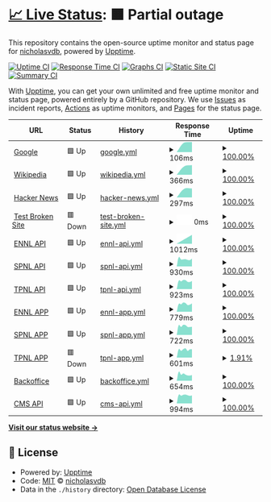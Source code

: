 # [📈 Live Status](https://nicholasvdb.github.io/ichoosr-status): <!--live status--> **🟧 Partial outage**

This repository contains the open-source uptime monitor and status page for [nicholasvdb](https://nicholasvdb.github.io/ichoosr-status), powered by [Upptime](https://github.com/upptime/upptime).

[![Uptime CI](https://github.com/nicholasvdb/ichoosr-status/workflows/Uptime%20CI/badge.svg)](https://github.com/nicholasvdb/ichoosr-status/actions?query=workflow%3A%22Uptime+CI%22)
[![Response Time CI](https://github.com/nicholasvdb/ichoosr-status/workflows/Response%20Time%20CI/badge.svg)](https://github.com/nicholasvdb/ichoosr-status/actions?query=workflow%3A%22Response+Time+CI%22)
[![Graphs CI](https://github.com/nicholasvdb/ichoosr-status/workflows/Graphs%20CI/badge.svg)](https://github.com/nicholasvdb/ichoosr-status/actions?query=workflow%3A%22Graphs+CI%22)
[![Static Site CI](https://github.com/nicholasvdb/ichoosr-status/workflows/Static%20Site%20CI/badge.svg)](https://github.com/nicholasvdb/ichoosr-status/actions?query=workflow%3A%22Static+Site+CI%22)
[![Summary CI](https://github.com/nicholasvdb/ichoosr-status/workflows/Summary%20CI/badge.svg)](https://github.com/nicholasvdb/ichoosr-status/actions?query=workflow%3A%22Summary+CI%22)

With [Upptime](https://upptime.js.org), you can get your own unlimited and free uptime monitor and status page, powered entirely by a GitHub repository. We use [Issues](https://github.com/nicholasvdb/ichoosr-status/issues) as incident reports, [Actions](https://github.com/nicholasvdb/ichoosr-status/actions) as uptime monitors, and [Pages](https://nicholasvdb.github.io/ichoosr-status) for the status page.

<!--start: status pages-->
<!-- This summary is generated by Upptime (https://github.com/upptime/upptime) -->
<!-- Do not edit this manually, your changes will be overwritten -->
<!-- prettier-ignore -->
| URL | Status | History | Response Time | Uptime |
| --- | ------ | ------- | ------------- | ------ |
| <img alt="" src="https://favicons.githubusercontent.com/www.google.com" height="13"> [Google](https://www.google.com) | 🟩 Up | [google.yml](https://github.com/nicholasvdb/ichoosr-status/commits/HEAD/history/google.yml) | <details><summary><img alt="Response time graph" src="./graphs/google/response-time-week.png" height="20"> 106ms</summary><br><a href="https://nicholasvdb.github.io/ichoosr-status/history/google"><img alt="Response time 106" src="https://img.shields.io/endpoint?url=https%3A%2F%2Fraw.githubusercontent.com%2Fnicholasvdb%2Fichoosr-status%2FHEAD%2Fapi%2Fgoogle%2Fresponse-time.json"></a><br><a href="https://nicholasvdb.github.io/ichoosr-status/history/google"><img alt="24-hour response time 106" src="https://img.shields.io/endpoint?url=https%3A%2F%2Fraw.githubusercontent.com%2Fnicholasvdb%2Fichoosr-status%2FHEAD%2Fapi%2Fgoogle%2Fresponse-time-day.json"></a><br><a href="https://nicholasvdb.github.io/ichoosr-status/history/google"><img alt="7-day response time 106" src="https://img.shields.io/endpoint?url=https%3A%2F%2Fraw.githubusercontent.com%2Fnicholasvdb%2Fichoosr-status%2FHEAD%2Fapi%2Fgoogle%2Fresponse-time-week.json"></a><br><a href="https://nicholasvdb.github.io/ichoosr-status/history/google"><img alt="30-day response time 106" src="https://img.shields.io/endpoint?url=https%3A%2F%2Fraw.githubusercontent.com%2Fnicholasvdb%2Fichoosr-status%2FHEAD%2Fapi%2Fgoogle%2Fresponse-time-month.json"></a><br><a href="https://nicholasvdb.github.io/ichoosr-status/history/google"><img alt="1-year response time 106" src="https://img.shields.io/endpoint?url=https%3A%2F%2Fraw.githubusercontent.com%2Fnicholasvdb%2Fichoosr-status%2FHEAD%2Fapi%2Fgoogle%2Fresponse-time-year.json"></a></details> | <details><summary><a href="https://nicholasvdb.github.io/ichoosr-status/history/google">100.00%</a></summary><a href="https://nicholasvdb.github.io/ichoosr-status/history/google"><img alt="All-time uptime 100.00%" src="https://img.shields.io/endpoint?url=https%3A%2F%2Fraw.githubusercontent.com%2Fnicholasvdb%2Fichoosr-status%2FHEAD%2Fapi%2Fgoogle%2Fuptime.json"></a><br><a href="https://nicholasvdb.github.io/ichoosr-status/history/google"><img alt="24-hour uptime 100.00%" src="https://img.shields.io/endpoint?url=https%3A%2F%2Fraw.githubusercontent.com%2Fnicholasvdb%2Fichoosr-status%2FHEAD%2Fapi%2Fgoogle%2Fuptime-day.json"></a><br><a href="https://nicholasvdb.github.io/ichoosr-status/history/google"><img alt="7-day uptime 100.00%" src="https://img.shields.io/endpoint?url=https%3A%2F%2Fraw.githubusercontent.com%2Fnicholasvdb%2Fichoosr-status%2FHEAD%2Fapi%2Fgoogle%2Fuptime-week.json"></a><br><a href="https://nicholasvdb.github.io/ichoosr-status/history/google"><img alt="30-day uptime 100.00%" src="https://img.shields.io/endpoint?url=https%3A%2F%2Fraw.githubusercontent.com%2Fnicholasvdb%2Fichoosr-status%2FHEAD%2Fapi%2Fgoogle%2Fuptime-month.json"></a><br><a href="https://nicholasvdb.github.io/ichoosr-status/history/google"><img alt="1-year uptime 100.00%" src="https://img.shields.io/endpoint?url=https%3A%2F%2Fraw.githubusercontent.com%2Fnicholasvdb%2Fichoosr-status%2FHEAD%2Fapi%2Fgoogle%2Fuptime-year.json"></a></details>
| <img alt="" src="https://favicons.githubusercontent.com/en.wikipedia.org" height="13"> [Wikipedia](https://en.wikipedia.org) | 🟩 Up | [wikipedia.yml](https://github.com/nicholasvdb/ichoosr-status/commits/HEAD/history/wikipedia.yml) | <details><summary><img alt="Response time graph" src="./graphs/wikipedia/response-time-week.png" height="20"> 366ms</summary><br><a href="https://nicholasvdb.github.io/ichoosr-status/history/wikipedia"><img alt="Response time 366" src="https://img.shields.io/endpoint?url=https%3A%2F%2Fraw.githubusercontent.com%2Fnicholasvdb%2Fichoosr-status%2FHEAD%2Fapi%2Fwikipedia%2Fresponse-time.json"></a><br><a href="https://nicholasvdb.github.io/ichoosr-status/history/wikipedia"><img alt="24-hour response time 366" src="https://img.shields.io/endpoint?url=https%3A%2F%2Fraw.githubusercontent.com%2Fnicholasvdb%2Fichoosr-status%2FHEAD%2Fapi%2Fwikipedia%2Fresponse-time-day.json"></a><br><a href="https://nicholasvdb.github.io/ichoosr-status/history/wikipedia"><img alt="7-day response time 366" src="https://img.shields.io/endpoint?url=https%3A%2F%2Fraw.githubusercontent.com%2Fnicholasvdb%2Fichoosr-status%2FHEAD%2Fapi%2Fwikipedia%2Fresponse-time-week.json"></a><br><a href="https://nicholasvdb.github.io/ichoosr-status/history/wikipedia"><img alt="30-day response time 366" src="https://img.shields.io/endpoint?url=https%3A%2F%2Fraw.githubusercontent.com%2Fnicholasvdb%2Fichoosr-status%2FHEAD%2Fapi%2Fwikipedia%2Fresponse-time-month.json"></a><br><a href="https://nicholasvdb.github.io/ichoosr-status/history/wikipedia"><img alt="1-year response time 366" src="https://img.shields.io/endpoint?url=https%3A%2F%2Fraw.githubusercontent.com%2Fnicholasvdb%2Fichoosr-status%2FHEAD%2Fapi%2Fwikipedia%2Fresponse-time-year.json"></a></details> | <details><summary><a href="https://nicholasvdb.github.io/ichoosr-status/history/wikipedia">100.00%</a></summary><a href="https://nicholasvdb.github.io/ichoosr-status/history/wikipedia"><img alt="All-time uptime 100.00%" src="https://img.shields.io/endpoint?url=https%3A%2F%2Fraw.githubusercontent.com%2Fnicholasvdb%2Fichoosr-status%2FHEAD%2Fapi%2Fwikipedia%2Fuptime.json"></a><br><a href="https://nicholasvdb.github.io/ichoosr-status/history/wikipedia"><img alt="24-hour uptime 100.00%" src="https://img.shields.io/endpoint?url=https%3A%2F%2Fraw.githubusercontent.com%2Fnicholasvdb%2Fichoosr-status%2FHEAD%2Fapi%2Fwikipedia%2Fuptime-day.json"></a><br><a href="https://nicholasvdb.github.io/ichoosr-status/history/wikipedia"><img alt="7-day uptime 100.00%" src="https://img.shields.io/endpoint?url=https%3A%2F%2Fraw.githubusercontent.com%2Fnicholasvdb%2Fichoosr-status%2FHEAD%2Fapi%2Fwikipedia%2Fuptime-week.json"></a><br><a href="https://nicholasvdb.github.io/ichoosr-status/history/wikipedia"><img alt="30-day uptime 100.00%" src="https://img.shields.io/endpoint?url=https%3A%2F%2Fraw.githubusercontent.com%2Fnicholasvdb%2Fichoosr-status%2FHEAD%2Fapi%2Fwikipedia%2Fuptime-month.json"></a><br><a href="https://nicholasvdb.github.io/ichoosr-status/history/wikipedia"><img alt="1-year uptime 100.00%" src="https://img.shields.io/endpoint?url=https%3A%2F%2Fraw.githubusercontent.com%2Fnicholasvdb%2Fichoosr-status%2FHEAD%2Fapi%2Fwikipedia%2Fuptime-year.json"></a></details>
| <img alt="" src="https://favicons.githubusercontent.com/news.ycombinator.com" height="13"> [Hacker News](https://news.ycombinator.com) | 🟩 Up | [hacker-news.yml](https://github.com/nicholasvdb/ichoosr-status/commits/HEAD/history/hacker-news.yml) | <details><summary><img alt="Response time graph" src="./graphs/hacker-news/response-time-week.png" height="20"> 297ms</summary><br><a href="https://nicholasvdb.github.io/ichoosr-status/history/hacker-news"><img alt="Response time 297" src="https://img.shields.io/endpoint?url=https%3A%2F%2Fraw.githubusercontent.com%2Fnicholasvdb%2Fichoosr-status%2FHEAD%2Fapi%2Fhacker-news%2Fresponse-time.json"></a><br><a href="https://nicholasvdb.github.io/ichoosr-status/history/hacker-news"><img alt="24-hour response time 297" src="https://img.shields.io/endpoint?url=https%3A%2F%2Fraw.githubusercontent.com%2Fnicholasvdb%2Fichoosr-status%2FHEAD%2Fapi%2Fhacker-news%2Fresponse-time-day.json"></a><br><a href="https://nicholasvdb.github.io/ichoosr-status/history/hacker-news"><img alt="7-day response time 297" src="https://img.shields.io/endpoint?url=https%3A%2F%2Fraw.githubusercontent.com%2Fnicholasvdb%2Fichoosr-status%2FHEAD%2Fapi%2Fhacker-news%2Fresponse-time-week.json"></a><br><a href="https://nicholasvdb.github.io/ichoosr-status/history/hacker-news"><img alt="30-day response time 297" src="https://img.shields.io/endpoint?url=https%3A%2F%2Fraw.githubusercontent.com%2Fnicholasvdb%2Fichoosr-status%2FHEAD%2Fapi%2Fhacker-news%2Fresponse-time-month.json"></a><br><a href="https://nicholasvdb.github.io/ichoosr-status/history/hacker-news"><img alt="1-year response time 297" src="https://img.shields.io/endpoint?url=https%3A%2F%2Fraw.githubusercontent.com%2Fnicholasvdb%2Fichoosr-status%2FHEAD%2Fapi%2Fhacker-news%2Fresponse-time-year.json"></a></details> | <details><summary><a href="https://nicholasvdb.github.io/ichoosr-status/history/hacker-news">100.00%</a></summary><a href="https://nicholasvdb.github.io/ichoosr-status/history/hacker-news"><img alt="All-time uptime 100.00%" src="https://img.shields.io/endpoint?url=https%3A%2F%2Fraw.githubusercontent.com%2Fnicholasvdb%2Fichoosr-status%2FHEAD%2Fapi%2Fhacker-news%2Fuptime.json"></a><br><a href="https://nicholasvdb.github.io/ichoosr-status/history/hacker-news"><img alt="24-hour uptime 100.00%" src="https://img.shields.io/endpoint?url=https%3A%2F%2Fraw.githubusercontent.com%2Fnicholasvdb%2Fichoosr-status%2FHEAD%2Fapi%2Fhacker-news%2Fuptime-day.json"></a><br><a href="https://nicholasvdb.github.io/ichoosr-status/history/hacker-news"><img alt="7-day uptime 100.00%" src="https://img.shields.io/endpoint?url=https%3A%2F%2Fraw.githubusercontent.com%2Fnicholasvdb%2Fichoosr-status%2FHEAD%2Fapi%2Fhacker-news%2Fuptime-week.json"></a><br><a href="https://nicholasvdb.github.io/ichoosr-status/history/hacker-news"><img alt="30-day uptime 100.00%" src="https://img.shields.io/endpoint?url=https%3A%2F%2Fraw.githubusercontent.com%2Fnicholasvdb%2Fichoosr-status%2FHEAD%2Fapi%2Fhacker-news%2Fuptime-month.json"></a><br><a href="https://nicholasvdb.github.io/ichoosr-status/history/hacker-news"><img alt="1-year uptime 100.00%" src="https://img.shields.io/endpoint?url=https%3A%2F%2Fraw.githubusercontent.com%2Fnicholasvdb%2Fichoosr-status%2FHEAD%2Fapi%2Fhacker-news%2Fuptime-year.json"></a></details>
| <img alt="" src="https://favicons.githubusercontent.com/thissitedoesnotexist.koj.co" height="13"> [Test Broken Site](https://thissitedoesnotexist.koj.co) | 🟥 Down | [test-broken-site.yml](https://github.com/nicholasvdb/ichoosr-status/commits/HEAD/history/test-broken-site.yml) | <details><summary><img alt="Response time graph" src="./graphs/test-broken-site/response-time-week.png" height="20"> 0ms</summary><br><a href="https://nicholasvdb.github.io/ichoosr-status/history/test-broken-site"><img alt="Response time 0" src="https://img.shields.io/endpoint?url=https%3A%2F%2Fraw.githubusercontent.com%2Fnicholasvdb%2Fichoosr-status%2FHEAD%2Fapi%2Ftest-broken-site%2Fresponse-time.json"></a><br><a href="https://nicholasvdb.github.io/ichoosr-status/history/test-broken-site"><img alt="24-hour response time 0" src="https://img.shields.io/endpoint?url=https%3A%2F%2Fraw.githubusercontent.com%2Fnicholasvdb%2Fichoosr-status%2FHEAD%2Fapi%2Ftest-broken-site%2Fresponse-time-day.json"></a><br><a href="https://nicholasvdb.github.io/ichoosr-status/history/test-broken-site"><img alt="7-day response time 0" src="https://img.shields.io/endpoint?url=https%3A%2F%2Fraw.githubusercontent.com%2Fnicholasvdb%2Fichoosr-status%2FHEAD%2Fapi%2Ftest-broken-site%2Fresponse-time-week.json"></a><br><a href="https://nicholasvdb.github.io/ichoosr-status/history/test-broken-site"><img alt="30-day response time 0" src="https://img.shields.io/endpoint?url=https%3A%2F%2Fraw.githubusercontent.com%2Fnicholasvdb%2Fichoosr-status%2FHEAD%2Fapi%2Ftest-broken-site%2Fresponse-time-month.json"></a><br><a href="https://nicholasvdb.github.io/ichoosr-status/history/test-broken-site"><img alt="1-year response time 0" src="https://img.shields.io/endpoint?url=https%3A%2F%2Fraw.githubusercontent.com%2Fnicholasvdb%2Fichoosr-status%2FHEAD%2Fapi%2Ftest-broken-site%2Fresponse-time-year.json"></a></details> | <details><summary><a href="https://nicholasvdb.github.io/ichoosr-status/history/test-broken-site">100.00%</a></summary><a href="https://nicholasvdb.github.io/ichoosr-status/history/test-broken-site"><img alt="All-time uptime 100.00%" src="https://img.shields.io/endpoint?url=https%3A%2F%2Fraw.githubusercontent.com%2Fnicholasvdb%2Fichoosr-status%2FHEAD%2Fapi%2Ftest-broken-site%2Fuptime.json"></a><br><a href="https://nicholasvdb.github.io/ichoosr-status/history/test-broken-site"><img alt="24-hour uptime 100.00%" src="https://img.shields.io/endpoint?url=https%3A%2F%2Fraw.githubusercontent.com%2Fnicholasvdb%2Fichoosr-status%2FHEAD%2Fapi%2Ftest-broken-site%2Fuptime-day.json"></a><br><a href="https://nicholasvdb.github.io/ichoosr-status/history/test-broken-site"><img alt="7-day uptime 100.00%" src="https://img.shields.io/endpoint?url=https%3A%2F%2Fraw.githubusercontent.com%2Fnicholasvdb%2Fichoosr-status%2FHEAD%2Fapi%2Ftest-broken-site%2Fuptime-week.json"></a><br><a href="https://nicholasvdb.github.io/ichoosr-status/history/test-broken-site"><img alt="30-day uptime 100.00%" src="https://img.shields.io/endpoint?url=https%3A%2F%2Fraw.githubusercontent.com%2Fnicholasvdb%2Fichoosr-status%2FHEAD%2Fapi%2Ftest-broken-site%2Fuptime-month.json"></a><br><a href="https://nicholasvdb.github.io/ichoosr-status/history/test-broken-site"><img alt="1-year uptime 100.00%" src="https://img.shields.io/endpoint?url=https%3A%2F%2Fraw.githubusercontent.com%2Fnicholasvdb%2Fichoosr-status%2FHEAD%2Fapi%2Ftest-broken-site%2Fuptime-year.json"></a></details>
| <img alt="" src="https://favicons.githubusercontent.com/api-ennl.ichoosr.com" height="13"> [ENNL API](https://api-ennl.ichoosr.com) | 🟩 Up | [ennl-api.yml](https://github.com/nicholasvdb/ichoosr-status/commits/HEAD/history/ennl-api.yml) | <details><summary><img alt="Response time graph" src="./graphs/ennl-api/response-time-week.png" height="20"> 1012ms</summary><br><a href="https://nicholasvdb.github.io/ichoosr-status/history/ennl-api"><img alt="Response time 1012" src="https://img.shields.io/endpoint?url=https%3A%2F%2Fraw.githubusercontent.com%2Fnicholasvdb%2Fichoosr-status%2FHEAD%2Fapi%2Fennl-api%2Fresponse-time.json"></a><br><a href="https://nicholasvdb.github.io/ichoosr-status/history/ennl-api"><img alt="24-hour response time 1012" src="https://img.shields.io/endpoint?url=https%3A%2F%2Fraw.githubusercontent.com%2Fnicholasvdb%2Fichoosr-status%2FHEAD%2Fapi%2Fennl-api%2Fresponse-time-day.json"></a><br><a href="https://nicholasvdb.github.io/ichoosr-status/history/ennl-api"><img alt="7-day response time 1012" src="https://img.shields.io/endpoint?url=https%3A%2F%2Fraw.githubusercontent.com%2Fnicholasvdb%2Fichoosr-status%2FHEAD%2Fapi%2Fennl-api%2Fresponse-time-week.json"></a><br><a href="https://nicholasvdb.github.io/ichoosr-status/history/ennl-api"><img alt="30-day response time 1012" src="https://img.shields.io/endpoint?url=https%3A%2F%2Fraw.githubusercontent.com%2Fnicholasvdb%2Fichoosr-status%2FHEAD%2Fapi%2Fennl-api%2Fresponse-time-month.json"></a><br><a href="https://nicholasvdb.github.io/ichoosr-status/history/ennl-api"><img alt="1-year response time 1012" src="https://img.shields.io/endpoint?url=https%3A%2F%2Fraw.githubusercontent.com%2Fnicholasvdb%2Fichoosr-status%2FHEAD%2Fapi%2Fennl-api%2Fresponse-time-year.json"></a></details> | <details><summary><a href="https://nicholasvdb.github.io/ichoosr-status/history/ennl-api">100.00%</a></summary><a href="https://nicholasvdb.github.io/ichoosr-status/history/ennl-api"><img alt="All-time uptime 100.00%" src="https://img.shields.io/endpoint?url=https%3A%2F%2Fraw.githubusercontent.com%2Fnicholasvdb%2Fichoosr-status%2FHEAD%2Fapi%2Fennl-api%2Fuptime.json"></a><br><a href="https://nicholasvdb.github.io/ichoosr-status/history/ennl-api"><img alt="24-hour uptime 100.00%" src="https://img.shields.io/endpoint?url=https%3A%2F%2Fraw.githubusercontent.com%2Fnicholasvdb%2Fichoosr-status%2FHEAD%2Fapi%2Fennl-api%2Fuptime-day.json"></a><br><a href="https://nicholasvdb.github.io/ichoosr-status/history/ennl-api"><img alt="7-day uptime 100.00%" src="https://img.shields.io/endpoint?url=https%3A%2F%2Fraw.githubusercontent.com%2Fnicholasvdb%2Fichoosr-status%2FHEAD%2Fapi%2Fennl-api%2Fuptime-week.json"></a><br><a href="https://nicholasvdb.github.io/ichoosr-status/history/ennl-api"><img alt="30-day uptime 100.00%" src="https://img.shields.io/endpoint?url=https%3A%2F%2Fraw.githubusercontent.com%2Fnicholasvdb%2Fichoosr-status%2FHEAD%2Fapi%2Fennl-api%2Fuptime-month.json"></a><br><a href="https://nicholasvdb.github.io/ichoosr-status/history/ennl-api"><img alt="1-year uptime 100.00%" src="https://img.shields.io/endpoint?url=https%3A%2F%2Fraw.githubusercontent.com%2Fnicholasvdb%2Fichoosr-status%2FHEAD%2Fapi%2Fennl-api%2Fuptime-year.json"></a></details>
| <img alt="" src="https://favicons.githubusercontent.com/api-spnl.ichoosr.com" height="13"> [SPNL API](https://api-spnl.ichoosr.com) | 🟩 Up | [spnl-api.yml](https://github.com/nicholasvdb/ichoosr-status/commits/HEAD/history/spnl-api.yml) | <details><summary><img alt="Response time graph" src="./graphs/spnl-api/response-time-week.png" height="20"> 930ms</summary><br><a href="https://nicholasvdb.github.io/ichoosr-status/history/spnl-api"><img alt="Response time 930" src="https://img.shields.io/endpoint?url=https%3A%2F%2Fraw.githubusercontent.com%2Fnicholasvdb%2Fichoosr-status%2FHEAD%2Fapi%2Fspnl-api%2Fresponse-time.json"></a><br><a href="https://nicholasvdb.github.io/ichoosr-status/history/spnl-api"><img alt="24-hour response time 930" src="https://img.shields.io/endpoint?url=https%3A%2F%2Fraw.githubusercontent.com%2Fnicholasvdb%2Fichoosr-status%2FHEAD%2Fapi%2Fspnl-api%2Fresponse-time-day.json"></a><br><a href="https://nicholasvdb.github.io/ichoosr-status/history/spnl-api"><img alt="7-day response time 930" src="https://img.shields.io/endpoint?url=https%3A%2F%2Fraw.githubusercontent.com%2Fnicholasvdb%2Fichoosr-status%2FHEAD%2Fapi%2Fspnl-api%2Fresponse-time-week.json"></a><br><a href="https://nicholasvdb.github.io/ichoosr-status/history/spnl-api"><img alt="30-day response time 930" src="https://img.shields.io/endpoint?url=https%3A%2F%2Fraw.githubusercontent.com%2Fnicholasvdb%2Fichoosr-status%2FHEAD%2Fapi%2Fspnl-api%2Fresponse-time-month.json"></a><br><a href="https://nicholasvdb.github.io/ichoosr-status/history/spnl-api"><img alt="1-year response time 930" src="https://img.shields.io/endpoint?url=https%3A%2F%2Fraw.githubusercontent.com%2Fnicholasvdb%2Fichoosr-status%2FHEAD%2Fapi%2Fspnl-api%2Fresponse-time-year.json"></a></details> | <details><summary><a href="https://nicholasvdb.github.io/ichoosr-status/history/spnl-api">100.00%</a></summary><a href="https://nicholasvdb.github.io/ichoosr-status/history/spnl-api"><img alt="All-time uptime 100.00%" src="https://img.shields.io/endpoint?url=https%3A%2F%2Fraw.githubusercontent.com%2Fnicholasvdb%2Fichoosr-status%2FHEAD%2Fapi%2Fspnl-api%2Fuptime.json"></a><br><a href="https://nicholasvdb.github.io/ichoosr-status/history/spnl-api"><img alt="24-hour uptime 100.00%" src="https://img.shields.io/endpoint?url=https%3A%2F%2Fraw.githubusercontent.com%2Fnicholasvdb%2Fichoosr-status%2FHEAD%2Fapi%2Fspnl-api%2Fuptime-day.json"></a><br><a href="https://nicholasvdb.github.io/ichoosr-status/history/spnl-api"><img alt="7-day uptime 100.00%" src="https://img.shields.io/endpoint?url=https%3A%2F%2Fraw.githubusercontent.com%2Fnicholasvdb%2Fichoosr-status%2FHEAD%2Fapi%2Fspnl-api%2Fuptime-week.json"></a><br><a href="https://nicholasvdb.github.io/ichoosr-status/history/spnl-api"><img alt="30-day uptime 100.00%" src="https://img.shields.io/endpoint?url=https%3A%2F%2Fraw.githubusercontent.com%2Fnicholasvdb%2Fichoosr-status%2FHEAD%2Fapi%2Fspnl-api%2Fuptime-month.json"></a><br><a href="https://nicholasvdb.github.io/ichoosr-status/history/spnl-api"><img alt="1-year uptime 100.00%" src="https://img.shields.io/endpoint?url=https%3A%2F%2Fraw.githubusercontent.com%2Fnicholasvdb%2Fichoosr-status%2FHEAD%2Fapi%2Fspnl-api%2Fuptime-year.json"></a></details>
| <img alt="" src="https://favicons.githubusercontent.com/api-tpnl.ichoosr.com" height="13"> [TPNL API](https://api-tpnl.ichoosr.com) | 🟩 Up | [tpnl-api.yml](https://github.com/nicholasvdb/ichoosr-status/commits/HEAD/history/tpnl-api.yml) | <details><summary><img alt="Response time graph" src="./graphs/tpnl-api/response-time-week.png" height="20"> 923ms</summary><br><a href="https://nicholasvdb.github.io/ichoosr-status/history/tpnl-api"><img alt="Response time 923" src="https://img.shields.io/endpoint?url=https%3A%2F%2Fraw.githubusercontent.com%2Fnicholasvdb%2Fichoosr-status%2FHEAD%2Fapi%2Ftpnl-api%2Fresponse-time.json"></a><br><a href="https://nicholasvdb.github.io/ichoosr-status/history/tpnl-api"><img alt="24-hour response time 923" src="https://img.shields.io/endpoint?url=https%3A%2F%2Fraw.githubusercontent.com%2Fnicholasvdb%2Fichoosr-status%2FHEAD%2Fapi%2Ftpnl-api%2Fresponse-time-day.json"></a><br><a href="https://nicholasvdb.github.io/ichoosr-status/history/tpnl-api"><img alt="7-day response time 923" src="https://img.shields.io/endpoint?url=https%3A%2F%2Fraw.githubusercontent.com%2Fnicholasvdb%2Fichoosr-status%2FHEAD%2Fapi%2Ftpnl-api%2Fresponse-time-week.json"></a><br><a href="https://nicholasvdb.github.io/ichoosr-status/history/tpnl-api"><img alt="30-day response time 923" src="https://img.shields.io/endpoint?url=https%3A%2F%2Fraw.githubusercontent.com%2Fnicholasvdb%2Fichoosr-status%2FHEAD%2Fapi%2Ftpnl-api%2Fresponse-time-month.json"></a><br><a href="https://nicholasvdb.github.io/ichoosr-status/history/tpnl-api"><img alt="1-year response time 923" src="https://img.shields.io/endpoint?url=https%3A%2F%2Fraw.githubusercontent.com%2Fnicholasvdb%2Fichoosr-status%2FHEAD%2Fapi%2Ftpnl-api%2Fresponse-time-year.json"></a></details> | <details><summary><a href="https://nicholasvdb.github.io/ichoosr-status/history/tpnl-api">100.00%</a></summary><a href="https://nicholasvdb.github.io/ichoosr-status/history/tpnl-api"><img alt="All-time uptime 100.00%" src="https://img.shields.io/endpoint?url=https%3A%2F%2Fraw.githubusercontent.com%2Fnicholasvdb%2Fichoosr-status%2FHEAD%2Fapi%2Ftpnl-api%2Fuptime.json"></a><br><a href="https://nicholasvdb.github.io/ichoosr-status/history/tpnl-api"><img alt="24-hour uptime 100.00%" src="https://img.shields.io/endpoint?url=https%3A%2F%2Fraw.githubusercontent.com%2Fnicholasvdb%2Fichoosr-status%2FHEAD%2Fapi%2Ftpnl-api%2Fuptime-day.json"></a><br><a href="https://nicholasvdb.github.io/ichoosr-status/history/tpnl-api"><img alt="7-day uptime 100.00%" src="https://img.shields.io/endpoint?url=https%3A%2F%2Fraw.githubusercontent.com%2Fnicholasvdb%2Fichoosr-status%2FHEAD%2Fapi%2Ftpnl-api%2Fuptime-week.json"></a><br><a href="https://nicholasvdb.github.io/ichoosr-status/history/tpnl-api"><img alt="30-day uptime 100.00%" src="https://img.shields.io/endpoint?url=https%3A%2F%2Fraw.githubusercontent.com%2Fnicholasvdb%2Fichoosr-status%2FHEAD%2Fapi%2Ftpnl-api%2Fuptime-month.json"></a><br><a href="https://nicholasvdb.github.io/ichoosr-status/history/tpnl-api"><img alt="1-year uptime 100.00%" src="https://img.shields.io/endpoint?url=https%3A%2F%2Fraw.githubusercontent.com%2Fnicholasvdb%2Fichoosr-status%2FHEAD%2Fapi%2Ftpnl-api%2Fuptime-year.json"></a></details>
| <img alt="" src="https://favicons.githubusercontent.com/app-ennl.ichoosr.com" height="13"> [ENNL APP](https://app-ennl.ichoosr.com) | 🟩 Up | [ennl-app.yml](https://github.com/nicholasvdb/ichoosr-status/commits/HEAD/history/ennl-app.yml) | <details><summary><img alt="Response time graph" src="./graphs/ennl-app/response-time-week.png" height="20"> 779ms</summary><br><a href="https://nicholasvdb.github.io/ichoosr-status/history/ennl-app"><img alt="Response time 779" src="https://img.shields.io/endpoint?url=https%3A%2F%2Fraw.githubusercontent.com%2Fnicholasvdb%2Fichoosr-status%2FHEAD%2Fapi%2Fennl-app%2Fresponse-time.json"></a><br><a href="https://nicholasvdb.github.io/ichoosr-status/history/ennl-app"><img alt="24-hour response time 779" src="https://img.shields.io/endpoint?url=https%3A%2F%2Fraw.githubusercontent.com%2Fnicholasvdb%2Fichoosr-status%2FHEAD%2Fapi%2Fennl-app%2Fresponse-time-day.json"></a><br><a href="https://nicholasvdb.github.io/ichoosr-status/history/ennl-app"><img alt="7-day response time 779" src="https://img.shields.io/endpoint?url=https%3A%2F%2Fraw.githubusercontent.com%2Fnicholasvdb%2Fichoosr-status%2FHEAD%2Fapi%2Fennl-app%2Fresponse-time-week.json"></a><br><a href="https://nicholasvdb.github.io/ichoosr-status/history/ennl-app"><img alt="30-day response time 779" src="https://img.shields.io/endpoint?url=https%3A%2F%2Fraw.githubusercontent.com%2Fnicholasvdb%2Fichoosr-status%2FHEAD%2Fapi%2Fennl-app%2Fresponse-time-month.json"></a><br><a href="https://nicholasvdb.github.io/ichoosr-status/history/ennl-app"><img alt="1-year response time 779" src="https://img.shields.io/endpoint?url=https%3A%2F%2Fraw.githubusercontent.com%2Fnicholasvdb%2Fichoosr-status%2FHEAD%2Fapi%2Fennl-app%2Fresponse-time-year.json"></a></details> | <details><summary><a href="https://nicholasvdb.github.io/ichoosr-status/history/ennl-app">100.00%</a></summary><a href="https://nicholasvdb.github.io/ichoosr-status/history/ennl-app"><img alt="All-time uptime 100.00%" src="https://img.shields.io/endpoint?url=https%3A%2F%2Fraw.githubusercontent.com%2Fnicholasvdb%2Fichoosr-status%2FHEAD%2Fapi%2Fennl-app%2Fuptime.json"></a><br><a href="https://nicholasvdb.github.io/ichoosr-status/history/ennl-app"><img alt="24-hour uptime 100.00%" src="https://img.shields.io/endpoint?url=https%3A%2F%2Fraw.githubusercontent.com%2Fnicholasvdb%2Fichoosr-status%2FHEAD%2Fapi%2Fennl-app%2Fuptime-day.json"></a><br><a href="https://nicholasvdb.github.io/ichoosr-status/history/ennl-app"><img alt="7-day uptime 100.00%" src="https://img.shields.io/endpoint?url=https%3A%2F%2Fraw.githubusercontent.com%2Fnicholasvdb%2Fichoosr-status%2FHEAD%2Fapi%2Fennl-app%2Fuptime-week.json"></a><br><a href="https://nicholasvdb.github.io/ichoosr-status/history/ennl-app"><img alt="30-day uptime 100.00%" src="https://img.shields.io/endpoint?url=https%3A%2F%2Fraw.githubusercontent.com%2Fnicholasvdb%2Fichoosr-status%2FHEAD%2Fapi%2Fennl-app%2Fuptime-month.json"></a><br><a href="https://nicholasvdb.github.io/ichoosr-status/history/ennl-app"><img alt="1-year uptime 100.00%" src="https://img.shields.io/endpoint?url=https%3A%2F%2Fraw.githubusercontent.com%2Fnicholasvdb%2Fichoosr-status%2FHEAD%2Fapi%2Fennl-app%2Fuptime-year.json"></a></details>
| <img alt="" src="https://favicons.githubusercontent.com/app-spnl.ichoosr.com" height="13"> [SPNL APP](https://app-spnl.ichoosr.com) | 🟩 Up | [spnl-app.yml](https://github.com/nicholasvdb/ichoosr-status/commits/HEAD/history/spnl-app.yml) | <details><summary><img alt="Response time graph" src="./graphs/spnl-app/response-time-week.png" height="20"> 722ms</summary><br><a href="https://nicholasvdb.github.io/ichoosr-status/history/spnl-app"><img alt="Response time 722" src="https://img.shields.io/endpoint?url=https%3A%2F%2Fraw.githubusercontent.com%2Fnicholasvdb%2Fichoosr-status%2FHEAD%2Fapi%2Fspnl-app%2Fresponse-time.json"></a><br><a href="https://nicholasvdb.github.io/ichoosr-status/history/spnl-app"><img alt="24-hour response time 722" src="https://img.shields.io/endpoint?url=https%3A%2F%2Fraw.githubusercontent.com%2Fnicholasvdb%2Fichoosr-status%2FHEAD%2Fapi%2Fspnl-app%2Fresponse-time-day.json"></a><br><a href="https://nicholasvdb.github.io/ichoosr-status/history/spnl-app"><img alt="7-day response time 722" src="https://img.shields.io/endpoint?url=https%3A%2F%2Fraw.githubusercontent.com%2Fnicholasvdb%2Fichoosr-status%2FHEAD%2Fapi%2Fspnl-app%2Fresponse-time-week.json"></a><br><a href="https://nicholasvdb.github.io/ichoosr-status/history/spnl-app"><img alt="30-day response time 722" src="https://img.shields.io/endpoint?url=https%3A%2F%2Fraw.githubusercontent.com%2Fnicholasvdb%2Fichoosr-status%2FHEAD%2Fapi%2Fspnl-app%2Fresponse-time-month.json"></a><br><a href="https://nicholasvdb.github.io/ichoosr-status/history/spnl-app"><img alt="1-year response time 722" src="https://img.shields.io/endpoint?url=https%3A%2F%2Fraw.githubusercontent.com%2Fnicholasvdb%2Fichoosr-status%2FHEAD%2Fapi%2Fspnl-app%2Fresponse-time-year.json"></a></details> | <details><summary><a href="https://nicholasvdb.github.io/ichoosr-status/history/spnl-app">100.00%</a></summary><a href="https://nicholasvdb.github.io/ichoosr-status/history/spnl-app"><img alt="All-time uptime 100.00%" src="https://img.shields.io/endpoint?url=https%3A%2F%2Fraw.githubusercontent.com%2Fnicholasvdb%2Fichoosr-status%2FHEAD%2Fapi%2Fspnl-app%2Fuptime.json"></a><br><a href="https://nicholasvdb.github.io/ichoosr-status/history/spnl-app"><img alt="24-hour uptime 100.00%" src="https://img.shields.io/endpoint?url=https%3A%2F%2Fraw.githubusercontent.com%2Fnicholasvdb%2Fichoosr-status%2FHEAD%2Fapi%2Fspnl-app%2Fuptime-day.json"></a><br><a href="https://nicholasvdb.github.io/ichoosr-status/history/spnl-app"><img alt="7-day uptime 100.00%" src="https://img.shields.io/endpoint?url=https%3A%2F%2Fraw.githubusercontent.com%2Fnicholasvdb%2Fichoosr-status%2FHEAD%2Fapi%2Fspnl-app%2Fuptime-week.json"></a><br><a href="https://nicholasvdb.github.io/ichoosr-status/history/spnl-app"><img alt="30-day uptime 100.00%" src="https://img.shields.io/endpoint?url=https%3A%2F%2Fraw.githubusercontent.com%2Fnicholasvdb%2Fichoosr-status%2FHEAD%2Fapi%2Fspnl-app%2Fuptime-month.json"></a><br><a href="https://nicholasvdb.github.io/ichoosr-status/history/spnl-app"><img alt="1-year uptime 100.00%" src="https://img.shields.io/endpoint?url=https%3A%2F%2Fraw.githubusercontent.com%2Fnicholasvdb%2Fichoosr-status%2FHEAD%2Fapi%2Fspnl-app%2Fuptime-year.json"></a></details>
| <img alt="" src="https://favicons.githubusercontent.com/app-tpnl.ichoosr.com" height="13"> [TPNL APP](https://app-tpnl.ichoosr.com) | 🟥 Down | [tpnl-app.yml](https://github.com/nicholasvdb/ichoosr-status/commits/HEAD/history/tpnl-app.yml) | <details><summary><img alt="Response time graph" src="./graphs/tpnl-app/response-time-week.png" height="20"> 601ms</summary><br><a href="https://nicholasvdb.github.io/ichoosr-status/history/tpnl-app"><img alt="Response time 601" src="https://img.shields.io/endpoint?url=https%3A%2F%2Fraw.githubusercontent.com%2Fnicholasvdb%2Fichoosr-status%2FHEAD%2Fapi%2Ftpnl-app%2Fresponse-time.json"></a><br><a href="https://nicholasvdb.github.io/ichoosr-status/history/tpnl-app"><img alt="24-hour response time 601" src="https://img.shields.io/endpoint?url=https%3A%2F%2Fraw.githubusercontent.com%2Fnicholasvdb%2Fichoosr-status%2FHEAD%2Fapi%2Ftpnl-app%2Fresponse-time-day.json"></a><br><a href="https://nicholasvdb.github.io/ichoosr-status/history/tpnl-app"><img alt="7-day response time 601" src="https://img.shields.io/endpoint?url=https%3A%2F%2Fraw.githubusercontent.com%2Fnicholasvdb%2Fichoosr-status%2FHEAD%2Fapi%2Ftpnl-app%2Fresponse-time-week.json"></a><br><a href="https://nicholasvdb.github.io/ichoosr-status/history/tpnl-app"><img alt="30-day response time 601" src="https://img.shields.io/endpoint?url=https%3A%2F%2Fraw.githubusercontent.com%2Fnicholasvdb%2Fichoosr-status%2FHEAD%2Fapi%2Ftpnl-app%2Fresponse-time-month.json"></a><br><a href="https://nicholasvdb.github.io/ichoosr-status/history/tpnl-app"><img alt="1-year response time 601" src="https://img.shields.io/endpoint?url=https%3A%2F%2Fraw.githubusercontent.com%2Fnicholasvdb%2Fichoosr-status%2FHEAD%2Fapi%2Ftpnl-app%2Fresponse-time-year.json"></a></details> | <details><summary><a href="https://nicholasvdb.github.io/ichoosr-status/history/tpnl-app">1.91%</a></summary><a href="https://nicholasvdb.github.io/ichoosr-status/history/tpnl-app"><img alt="All-time uptime 1.91%" src="https://img.shields.io/endpoint?url=https%3A%2F%2Fraw.githubusercontent.com%2Fnicholasvdb%2Fichoosr-status%2FHEAD%2Fapi%2Ftpnl-app%2Fuptime.json"></a><br><a href="https://nicholasvdb.github.io/ichoosr-status/history/tpnl-app"><img alt="24-hour uptime 1.91%" src="https://img.shields.io/endpoint?url=https%3A%2F%2Fraw.githubusercontent.com%2Fnicholasvdb%2Fichoosr-status%2FHEAD%2Fapi%2Ftpnl-app%2Fuptime-day.json"></a><br><a href="https://nicholasvdb.github.io/ichoosr-status/history/tpnl-app"><img alt="7-day uptime 1.91%" src="https://img.shields.io/endpoint?url=https%3A%2F%2Fraw.githubusercontent.com%2Fnicholasvdb%2Fichoosr-status%2FHEAD%2Fapi%2Ftpnl-app%2Fuptime-week.json"></a><br><a href="https://nicholasvdb.github.io/ichoosr-status/history/tpnl-app"><img alt="30-day uptime 1.91%" src="https://img.shields.io/endpoint?url=https%3A%2F%2Fraw.githubusercontent.com%2Fnicholasvdb%2Fichoosr-status%2FHEAD%2Fapi%2Ftpnl-app%2Fuptime-month.json"></a><br><a href="https://nicholasvdb.github.io/ichoosr-status/history/tpnl-app"><img alt="1-year uptime 1.91%" src="https://img.shields.io/endpoint?url=https%3A%2F%2Fraw.githubusercontent.com%2Fnicholasvdb%2Fichoosr-status%2FHEAD%2Fapi%2Ftpnl-app%2Fuptime-year.json"></a></details>
| <img alt="" src="https://favicons.githubusercontent.com/backoffice.ichoosr.com" height="13"> [Backoffice](https://backoffice.ichoosr.com) | 🟩 Up | [backoffice.yml](https://github.com/nicholasvdb/ichoosr-status/commits/HEAD/history/backoffice.yml) | <details><summary><img alt="Response time graph" src="./graphs/backoffice/response-time-week.png" height="20"> 654ms</summary><br><a href="https://nicholasvdb.github.io/ichoosr-status/history/backoffice"><img alt="Response time 654" src="https://img.shields.io/endpoint?url=https%3A%2F%2Fraw.githubusercontent.com%2Fnicholasvdb%2Fichoosr-status%2FHEAD%2Fapi%2Fbackoffice%2Fresponse-time.json"></a><br><a href="https://nicholasvdb.github.io/ichoosr-status/history/backoffice"><img alt="24-hour response time 654" src="https://img.shields.io/endpoint?url=https%3A%2F%2Fraw.githubusercontent.com%2Fnicholasvdb%2Fichoosr-status%2FHEAD%2Fapi%2Fbackoffice%2Fresponse-time-day.json"></a><br><a href="https://nicholasvdb.github.io/ichoosr-status/history/backoffice"><img alt="7-day response time 654" src="https://img.shields.io/endpoint?url=https%3A%2F%2Fraw.githubusercontent.com%2Fnicholasvdb%2Fichoosr-status%2FHEAD%2Fapi%2Fbackoffice%2Fresponse-time-week.json"></a><br><a href="https://nicholasvdb.github.io/ichoosr-status/history/backoffice"><img alt="30-day response time 654" src="https://img.shields.io/endpoint?url=https%3A%2F%2Fraw.githubusercontent.com%2Fnicholasvdb%2Fichoosr-status%2FHEAD%2Fapi%2Fbackoffice%2Fresponse-time-month.json"></a><br><a href="https://nicholasvdb.github.io/ichoosr-status/history/backoffice"><img alt="1-year response time 654" src="https://img.shields.io/endpoint?url=https%3A%2F%2Fraw.githubusercontent.com%2Fnicholasvdb%2Fichoosr-status%2FHEAD%2Fapi%2Fbackoffice%2Fresponse-time-year.json"></a></details> | <details><summary><a href="https://nicholasvdb.github.io/ichoosr-status/history/backoffice">100.00%</a></summary><a href="https://nicholasvdb.github.io/ichoosr-status/history/backoffice"><img alt="All-time uptime 100.00%" src="https://img.shields.io/endpoint?url=https%3A%2F%2Fraw.githubusercontent.com%2Fnicholasvdb%2Fichoosr-status%2FHEAD%2Fapi%2Fbackoffice%2Fuptime.json"></a><br><a href="https://nicholasvdb.github.io/ichoosr-status/history/backoffice"><img alt="24-hour uptime 100.00%" src="https://img.shields.io/endpoint?url=https%3A%2F%2Fraw.githubusercontent.com%2Fnicholasvdb%2Fichoosr-status%2FHEAD%2Fapi%2Fbackoffice%2Fuptime-day.json"></a><br><a href="https://nicholasvdb.github.io/ichoosr-status/history/backoffice"><img alt="7-day uptime 100.00%" src="https://img.shields.io/endpoint?url=https%3A%2F%2Fraw.githubusercontent.com%2Fnicholasvdb%2Fichoosr-status%2FHEAD%2Fapi%2Fbackoffice%2Fuptime-week.json"></a><br><a href="https://nicholasvdb.github.io/ichoosr-status/history/backoffice"><img alt="30-day uptime 100.00%" src="https://img.shields.io/endpoint?url=https%3A%2F%2Fraw.githubusercontent.com%2Fnicholasvdb%2Fichoosr-status%2FHEAD%2Fapi%2Fbackoffice%2Fuptime-month.json"></a><br><a href="https://nicholasvdb.github.io/ichoosr-status/history/backoffice"><img alt="1-year uptime 100.00%" src="https://img.shields.io/endpoint?url=https%3A%2F%2Fraw.githubusercontent.com%2Fnicholasvdb%2Fichoosr-status%2FHEAD%2Fapi%2Fbackoffice%2Fuptime-year.json"></a></details>
| <img alt="" src="https://favicons.githubusercontent.com/content.ichoosr.com" height="13"> [CMS API](https://content.ichoosr.com) | 🟩 Up | [cms-api.yml](https://github.com/nicholasvdb/ichoosr-status/commits/HEAD/history/cms-api.yml) | <details><summary><img alt="Response time graph" src="./graphs/cms-api/response-time-week.png" height="20"> 994ms</summary><br><a href="https://nicholasvdb.github.io/ichoosr-status/history/cms-api"><img alt="Response time 994" src="https://img.shields.io/endpoint?url=https%3A%2F%2Fraw.githubusercontent.com%2Fnicholasvdb%2Fichoosr-status%2FHEAD%2Fapi%2Fcms-api%2Fresponse-time.json"></a><br><a href="https://nicholasvdb.github.io/ichoosr-status/history/cms-api"><img alt="24-hour response time 994" src="https://img.shields.io/endpoint?url=https%3A%2F%2Fraw.githubusercontent.com%2Fnicholasvdb%2Fichoosr-status%2FHEAD%2Fapi%2Fcms-api%2Fresponse-time-day.json"></a><br><a href="https://nicholasvdb.github.io/ichoosr-status/history/cms-api"><img alt="7-day response time 994" src="https://img.shields.io/endpoint?url=https%3A%2F%2Fraw.githubusercontent.com%2Fnicholasvdb%2Fichoosr-status%2FHEAD%2Fapi%2Fcms-api%2Fresponse-time-week.json"></a><br><a href="https://nicholasvdb.github.io/ichoosr-status/history/cms-api"><img alt="30-day response time 994" src="https://img.shields.io/endpoint?url=https%3A%2F%2Fraw.githubusercontent.com%2Fnicholasvdb%2Fichoosr-status%2FHEAD%2Fapi%2Fcms-api%2Fresponse-time-month.json"></a><br><a href="https://nicholasvdb.github.io/ichoosr-status/history/cms-api"><img alt="1-year response time 994" src="https://img.shields.io/endpoint?url=https%3A%2F%2Fraw.githubusercontent.com%2Fnicholasvdb%2Fichoosr-status%2FHEAD%2Fapi%2Fcms-api%2Fresponse-time-year.json"></a></details> | <details><summary><a href="https://nicholasvdb.github.io/ichoosr-status/history/cms-api">100.00%</a></summary><a href="https://nicholasvdb.github.io/ichoosr-status/history/cms-api"><img alt="All-time uptime 100.00%" src="https://img.shields.io/endpoint?url=https%3A%2F%2Fraw.githubusercontent.com%2Fnicholasvdb%2Fichoosr-status%2FHEAD%2Fapi%2Fcms-api%2Fuptime.json"></a><br><a href="https://nicholasvdb.github.io/ichoosr-status/history/cms-api"><img alt="24-hour uptime 100.00%" src="https://img.shields.io/endpoint?url=https%3A%2F%2Fraw.githubusercontent.com%2Fnicholasvdb%2Fichoosr-status%2FHEAD%2Fapi%2Fcms-api%2Fuptime-day.json"></a><br><a href="https://nicholasvdb.github.io/ichoosr-status/history/cms-api"><img alt="7-day uptime 100.00%" src="https://img.shields.io/endpoint?url=https%3A%2F%2Fraw.githubusercontent.com%2Fnicholasvdb%2Fichoosr-status%2FHEAD%2Fapi%2Fcms-api%2Fuptime-week.json"></a><br><a href="https://nicholasvdb.github.io/ichoosr-status/history/cms-api"><img alt="30-day uptime 100.00%" src="https://img.shields.io/endpoint?url=https%3A%2F%2Fraw.githubusercontent.com%2Fnicholasvdb%2Fichoosr-status%2FHEAD%2Fapi%2Fcms-api%2Fuptime-month.json"></a><br><a href="https://nicholasvdb.github.io/ichoosr-status/history/cms-api"><img alt="1-year uptime 100.00%" src="https://img.shields.io/endpoint?url=https%3A%2F%2Fraw.githubusercontent.com%2Fnicholasvdb%2Fichoosr-status%2FHEAD%2Fapi%2Fcms-api%2Fuptime-year.json"></a></details>

<!--end: status pages-->

[**Visit our status website →**](https://nicholasvdb.github.io/ichoosr-status)

## 📄 License

- Powered by: [Upptime](https://github.com/upptime/upptime)
- Code: [MIT](./LICENSE) © [nicholasvdb](https://nicholasvdb.github.io/ichoosr-status)
- Data in the `./history` directory: [Open Database License](https://opendatacommons.org/licenses/odbl/1-0/)
